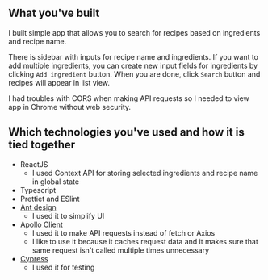 ## What you've built

I built simple app that allows you to search for recipes based on ingredients and recipe name.

There is sidebar with inputs for recipe name and ingredients. If you want to add multiple ingredients, you can create new input fields for ingredients by clicking `Add ingredient` button. When you are done, click `Search` button and recipes will appear in list view.

I had troubles with CORS when making API requests so I needed to view app in Chrome without web security.

## Which technologies you've used and how it is tied together

- ReactJS
  - I used Context API for storing selected ingredients and recipe name in global state
- Typescript
- Prettiet and ESlint
- [Ant design](https://ant.design/)
  - I used it to simplify UI
- [Apollo Client](https://www.apollographql.com/docs/react/)
  - I used it to make API requests instead of fetch or Axios
  - I like to use it because it caches request data and it makes sure that same request isn't called multiple times unnecessary
- [Cypress](https://www.cypress.io/)
  - I used it for testing
